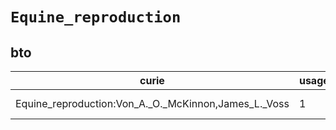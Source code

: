 # `Equine_reproduction`
## bto
| curie                                                |   usages | nodes                                                                                                           |
|------------------------------------------------------|----------|-----------------------------------------------------------------------------------------------------------------|
| Equine_reproduction:Von_A._O._McKinnon,James_L._Voss |        1 | [http://purl.obolibrary.org/obo/BTO:0005100](https://bioregistry.io/http://purl.obolibrary.org/obo/BTO:0005100) |
